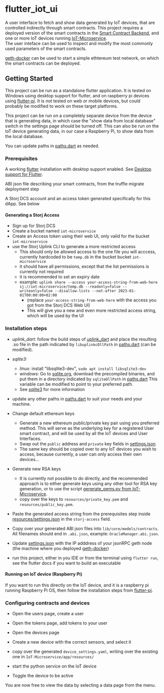# flutter_iot_ui
A user interface to fetch and show data generated by IoT devices, that are controlled indirectly through smart contracts. This project requires a deployed version of the smart contracts in the
[Smart Contract Backend](https://github.com/vinicentus/oracle-manager), and one or more IoT devices running [IoT-Microservice](https://github.com/vinicentus/IoT-Microservice/).  
The user inteface can be used to inspect and modify the most commonly used parameters of the smart contracts.

[geth-docker](https://github.com/vinicentus/geth-docker) can be used to start a simple ethtereum test network, on which the smart contracts can be deployed.

## Getting Started

This project can be run as a standalone flutter application. It is tested on Windows using desktop support for flutter, and on raspberry pi devices using [flutter-pi](https://github.com/ardera/flutter-pi). It is not tested on web or mobile devices, but could probably be modified to work on these target platforms.

This project can be run on a completely separate device from the device that is generating data, in which case the "show data from local database" switch in the settings page should be turned off.
This can also be run on the IoT device generating data, in our case a Raspberry Pi, to show data from the local database.

You can update paths in [paths.dart](lib/core/util/paths.dart) as needed.

### Prerequisites
A working [flutter](https://docs.flutter.dev/get-started/install) installation with desktop support enabled. See [Desktop support for Flutter](https://docs.flutter.dev/desktop).

ABI json file describing your smart contracts, from the truffle migrate deployment step

A Storj DCS account and an access token generated specifically for this dApp. See below
#### Generating a Storj Access
* Sign up for Storj DCS
* Create a bucket named `iot-microservice`
* Create an Access token using their web UI, only valid for the bucket `iot-microservice`
* use the Storj Uplink CLI to generate a more restricted access
    * This should only be allowed access to the one file you will acccess, currently hardcoded to be `temp.db` in the bucket bucket `iot-microservice`
    * it should have all permissions, except that the list permissions is currently not required
    * it is recommended to set an expiry date
    * example: `uplink share --access your-access-string-from-web-here sj://iot-microservice/temp.db --readonly=false --writeonly=false --disallow-lists --not-after 2023-01-01T00:00:00+02:00`
        * (replace `your-access-string-from-web-here` with the access you got from the Storj DCS Web UI)
        * This will give you a new and even more restricted access string, which will be used by the UI

### Installation steps

* _uplink_dart:_ follow the build steps of [uplink_dart](https://github.com/vinicentus/uplink_dart#instalation-steps) and place the resulting .so file in the path indicated by `libuplinkcDllPath` in [paths.dart](lib/core/util/paths.dart) (can be modified).

* _sqlite3:_
    * _linux:_ install "libsqlite3-dev", `sudo apt install libsqlite3-dev`
    * _windows:_ Go to [sqlite.org](https://www.sqlite.org/download.html), download the precompiled binaries, and put them in a directory indicated by `sqliteDllPath` in [paths.dart](lib/core/util/paths.dart) This variable can be modified to point to your preferred path.
    * See [sqlite3](https://pub.dev/packages/sqlite3#manually-providing-sqlite3-libraries) for more information

* update any other paths in [paths.dart](lib/core/util/paths.dart) to suit your needs and your machine.

* Change default ethereum keys
    * Generate a new ethereum public/private key pair using you preferred method. This will serve as the underlying key for a registered User smart contract, and will be used by all the IoT devices and User Interfaces.
    * Swap out the `public` address and `private` key fields in [settings.json](resources/settings.json)
    * The same key should be copied over to any IoT devices you wish to access, because currently, a user can only access their own devices...

* Generate new RSA keys
    * It is currently not possible to do directly, and the recommended approach is to either generate keys using any other tool for RSA key generation, or to use the script [generate_pems.py from IoT-Microservice](https://github.com/vinicentus/IoT-Microservice/blob/main/app/oracle/generate_pems.py).
    * copy over the keys to `resources/private_key.pem` and `resources/public_key.pem`.

* Paste the generated access string from the prerequisites step inside [resources/settings.json](resources/settings.json) in the `storj-access` field. 

* Copy over your generated ABI json files into `lib/core/models/contracts`. All filenames should end in `.abi.json`, example: `OracleManager.abi.json`.

* Update [settings.json](resources/settings.json) with the IP adddress of your jsonRPC geth node (the machine where you deployed [geth-docker](https://github.com/vinicentus/geth-docker))

* run this project, either in you IDE or from the terminal using `flutter run`, see the flutter docs if you want to build an executable

#### Running on IoT device (Raspberry Pi)
If you want to run this directly on the IoT device, and it is a raspberry pi running Raspberry Pi OS, then follow the installation steps from [flutter-pi](https://github.com/ardera/flutter-pi).

### Configuring contracts and devices

* Open the users page, create a user

* Open the tokens page, add tokens to your user

* Open the devices page

* Create a new device with the correct sensors, and select it

* copy over the generated `device_settings.yaml`, writing over the existing one in `IoT-Microservice/app/resources/`

* start the python service on the IoT device

* Toggle the device to be active

You are now free to view the data by selecting a data page from the menu.
